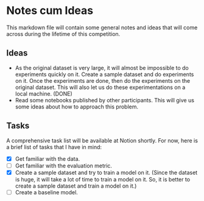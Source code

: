 # Notes cum Ideas

This markdown file will contain some general notes and ideas that will come across during the lifetime of this competition.

## Ideas

- As the original dataset is very large, it will almost be impossible to do experiments quickly on it. Create a sample dataset and do experiments on it. Once the experiments are done, then do the experiments on the original dataset. This will also let us do these experimentations on a local machine. (DONE)
- Read some notebooks published by other participants. This will give us some ideas about how to approach this problem.

## Tasks

A comprehensive task list will be available at Notion shortly. For now, here is a brief list of tasks that I have in mind:

- [x] Get familiar with the data.
- [ ] Get familiar with the evaluation metric.
- [x] Create a sample dataset and try to train a model on it. (Since the dataset is huge, it will take a lot of time to train a model on it. So, it is better to create a sample dataset and train a model on it.)
- [ ] Create a baseline model.
